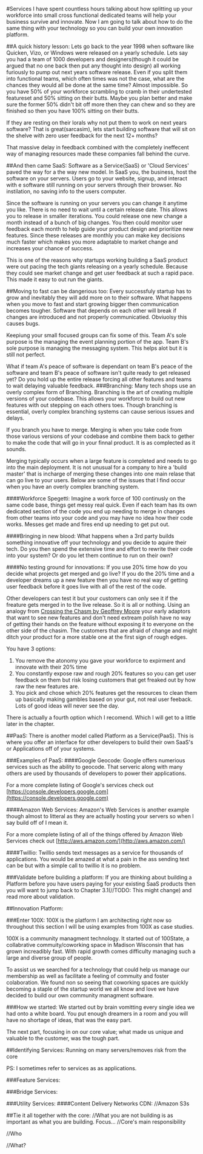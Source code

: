 #Services
I have spent countless hours talking about how splitting up your workforce into small cross functional dedicated teams will help your business survive and innovate. Now I am going to talk about how to do the same thing with your technology so you can build your own innovation platform.

##A quick history lesson:
Lets go back to the year 1998 when software like Quicken, Vizo, or Windows were released on a yearly schedule. Lets say you had a team of 1000 developers and designers(though it could be argued that no one back then put any thought into design) all working furiously to pump out next years software release.
Even if you split them into functional teams, which often times was not the case, what are the chances they would all be done at the same time? Almost impossible. So you have 50% of your workforce scrambling to cramb in their undertested featureset and 50% sitting on their butts. Maybe you plan better and make sure the former 50% didn't bit off more then they can chew and so they are finished so then you have 100% sitting on their butts.

If they are resting on their lorals why not put them to work on next years software? That is great(sarcasim), lets start building software that will sit on the shelve with zero user feedback for the next 12+ months?

That massive delay in feedback combined with the completely ineffecent way of managing resources made these companies fall behind the curve.

##And then came SaaS:
Software as a Service(SaaS) or 'Cloud Services' paved the way for a the way new model. In SaaS you, the business, host the software on your servers. Users go to your website, signup, and interact with e software still running on your servers through their browser. No instilation, no saving info to the users computer.

Since the software is running on your servers you can change it anytime you like. There is no need to wait until a certain release date. This allows you to release in smaller iterations. You could release one new change a month instead of a bunch of big changes. You then could monitor user feedback each month to help guide your product design and prioritize new features. Since these releases are monthly you can make key decisions much faster which makes you more adaptable to market change and increases your chance of success.

This is one of the reasons why startups working building a SaaS product were out pacing the tech giants releasing on a yearly schedule. Because they could see market change and get user feedback at such a rapid pace. This made it easy to out run the giants.

##Moving to fast can be dangerious too:
Every successfuly startup has to grow and inevitably they will add more on to their software. What happens when you move to fast and start growing bigger then communication becomes tougher. Software that depends on each other will break if changes are introduced and not properly communicatied. Obviuolsy this causes bugs.

Keepiung your small focused groups can fix some of this. Team A's sole purpose is the managing the event planning portion of the app. Team B's sole purpose is managing the messaging system. This helps alot but it is still not perfect.

What if team A's peace of software is dependant on team B's peace of the software and team B's peace of software isn't quite ready to get released yet? Do you hold up the entire release forcing all other features and teams to wait delaying valuable feedback.
###Branching:
Many tech shops use an overly complex form of Branching. Branching is the art of creating multiple versions of your codebase. This allows your workforce to build out new features with out stepping on each others toes. Though branching is essential, overly complex branching systems can cause serious issues and delays.

If you branch you have to merge. Merging is when you take code from those various versions of your codebase and combine them back to gether to make the code that will go in your finnal product. It is as complected as it sounds.

Merging typically occurs when a large feature is completed and needs to go into the main deployment. It is not unusual for a company to hire a 'build master' that is incharge of merging these changes into one main relase that can go live to your users. Below are some of the issues that I find occur when you have an overly complex branching system.

####Workforce Spegetti:
Imagine a work force of 100 continusly on the same code base, things get messy real quick. Even if each team has its own dedicated section of the code you end up needing to merge in changes from other teams into your code and you may have no idea how their code works. Messes get made and fires end up needing to get put out.

####Bringing in new blood:
What happens when a 3rd party builds something innovative off your technology and you decide to aquire their tech. Do you then spend the extensive time and effort to rewrite their code into your system? Or do you let them continue to run on their own?

####No testing ground for innovations:
If you use 20% time how do you decide what projects get merged and go live? If you do the 20% time and a developer dreams up a new feature then you have no real way of getting user feedback before it goes live with all of the rest of the code.

Other developers can test it but your customers can only see it if the freature gets merged in to the live release. So it is all or nothing. Using an analogy from [Crossing the Chasm by Geoffrey Moore](http://www.amazon.com/Crossing-Chasm-Marketing-High-Tech-Mainstream/dp/0060517123) your early adaptors that want to see new features and don't need extream polish have no way of getting their hands on the feature without exposing it to everyone on the other side of the chasim. The customers that are afraid of change and might ditch your product for a more stable one at the first sign of rough edges.

You have 3 options:

1. You remove the atonomy you gave your workforce to expirment and innovate with their 20% time
2. You constantly expose raw and rough 20% features so you can get user feedback on them but risk losing customers that get freaked out by how raw the new features are.
3. You pick and chose which 20% features get the resources to clean them up basically making gambles based on your gut, not real user feeback. Lots of good ideas will never see the day.

There is actually a fourth option which I recomend. Which I will get to a little later in the chapter.

##PaaS:
There is another model called Platform as a Service(PaaS). This is where you offer an interface for other developers to build their own SaaS's or Applications off of your systems.

###Examples of PaaS:
####Google Geocode:
Google offers numerious services such as the ability to geocode. That serveric along with many others are used by thousands of developers to power their applications.

For a more complete listing of Google's services check out [https://console.developers.google.com](https://console.developers.google.com)


####Amazon Web Services:
Amazon's Web Services is another example though almost to litteral as they are actually hosting your servers so when I say build off of I mean it.

For a more complete listing of all of the things offered by Amazon Web Services check out [http://aws.amazon.com/](http://aws.amazon.com/)


####Twillio:
Twillio sends text messages as a service for thousands of applications. You would be amazed at what a pain in the ass sending text can be but with a simple call to twillio it is no problem.


###Validate before building a platform:
If you are thinking about building a Platform before you have users paying for your existing SaaS products then you will want to jump back to Chapter 3.1(//TODO: This might change) and read more about validation.

##Innovation Platform:


###Enter 100X:
100X is the platform I am architecting right now so throughout this section I will be using examples from 100X as case studies.

100X is a community managment technology. It started out of 100State, a collabrative commuity/coworking space in Madison Wisconsin that has grown increadibly fast.  With rapid growth comes difficulty managing such a large and diverse group of people.

To assist us we searched for a technology that could help us manage our membership as well as facilitate a feeling of commuity and foster colaboration. We found non so seeing that coworking spaces are quickly becoming a staple of the startup world we all know and love we have decided to build our own community managment software.

###How we started:
We started out by brain vomitting every single idea we had onto a white board. You put enough dreamers in a room and you will have no shortage of ideas, that was the easy part.

The next part, focusing in on our core value; what made us unique and valuable to the customer, was the tough part. 


##Identifying Services:
Running on many servers/removes risk from the core

PS: I sometimes refer to services as as applications.

###Feature Services:

###Bridge Services:

###Utility Services:
####Content Delivery Networks CDN:
//Amazon S3s

##Tie it all together with the core:
//What you are not building is as important as what you are building. Focus...
//Core's main responsibility

//Who

//What?

